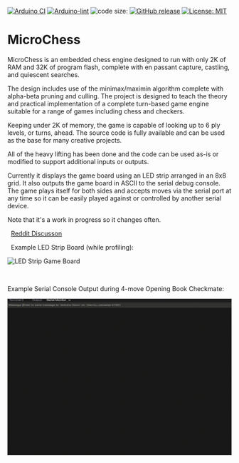 [![Arduino CI](https://github.com/ripred/MicroChess/workflows/Arduino%20CI/badge.svg)](https://github.com/marketplace/actions/arduino_ci)
[![Arduino-lint](https://github.com/ripred/MicroChess/actions/workflows/arduino-lint.yml/badge.svg)](https://github.com/ripred/MicroChess/actions/workflows/arduino-lint.yml)
![code size:](https://img.shields.io/github/languages/code-size/ripred/MicroChess)
[![GitHub release](https://img.shields.io/github/release/ripred/MicroChess.svg?maxAge=3600)](https://github.com/ripred/MicroChess/releases)
[![License: MIT](https://img.shields.io/badge/license-MIT-green.svg)](https://github.com/ripred/MicroChess/blob/master/LICENSE)

# MicroChess
MicroChess is an embedded chess engine designed to run with only 2K of RAM and 32K of program flash, complete with en passant capture, castling, and quiescent searches. 

The design includes use of the minimax/maximin algorithm complete with alpha-beta pruning and culling. The project is designed to teach the theory and practical implementation of a complete turn-based game engine suitable for a range of games including chess and checkers. 

Keeping under 2K of memory, the game is capable of looking up to 6 ply levels, or turns, ahead. The source code is fully available and can be used as the base for many creative projects. 

All of the heavy lifting has been done and the code can be used as-is or modified to support additional inputs or outputs. 

Currently it displays the game board using an LED strip arranged in an 8x8 grid. It also outputs the game board in ASCII to the serial debug console. The game plays itself for both sides and accepts moves via the serial port at any time so it can be easily played against or controlled by another serial device. 

Note that it's a work in progress so it changes often.

&nbsp;
[Reddit Discusson](https://www.reddit.com/r/arduino/comments/11q4916/so_you_want_to_build_a_chess_engine/?utm_source=share&utm_medium=web2x&context=3)

&nbsp;
Example LED Strip Board (while profiling):

![LED Strip Game Board](MicroChessSmall.gif)

&nbsp;

Example Serial Console Output during 4-move Opening Book Checkmate:

![Console Output](MicroChessConsole2.gif)

&nbsp;
